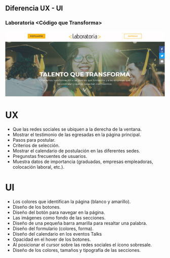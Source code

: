 ## Diferencia UX - UI

### Laboratoria <Código que Transforma>
![mobile](assets/logo-lab.png)

# UX <br/>

- Que las redes sociales se ubiquen a la derecha de la ventana.
- Mostrar el testimonio de las egresadas en la página principal.
- Pasos para postular.
- Criterios de selección.
- Mostrar el calendario de postulación en las diferentes sedes.
- Pregunstas frecuentes de usuarios.
- Muestra datos de importancia (graduadas, empresas empleadoras, colocación laboral, etc.).

# UI <br/>

- Los colores que identifican la página (blanco y amarillo).
- Diseño de los botones.
- Diseño del botón para navegar en la página.
- Las imágenes como fondo de las secciones.
- Diseño de una pequeña barra amarilla para resaltar una palabra.
- Diseño del formulario (colores, forma).
- Diseño del calendario en los eventos Talks
- Opacidad en el hover de los botones.
- Al posicionar el cursor sobre las redes sociales el ícono sobresale.
- Diseño de los colores, tamaños y tipografía de las secciones.